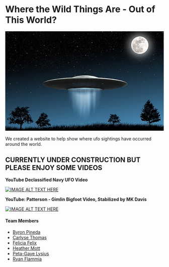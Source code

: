 # Where the Wild Things Are - Out of This World?

![alien](images/flying_saucer.png)

We created a website to help show where ufo sightings have occurred around the world.

## CURRENTLY UNDER CONSTRUCTION BUT PLEASE ENJOY SOME VIDEOS

**YouTube Declassified Navy UFO Video**

[![IMAGE ALT TEXT HERE](http://img.youtube.com/vi/2TumprpOwHY/0.jpg)](https://www.youtube.com/watch?v=2TumprpOwHY)

**YouTube: Patterson - Gimlin Bigfoot Video, Stabilized by MK Davis**

[![IMAGE ALT TEXT HERE](http://img.youtube.com/vi/Q60mSMmhTZU/0.jpg)](https://www.youtube.com/watch?v=Q60mSMmhTZU)

#### Team Members
- [Byron Pineda](https://github.com/byronpineda225)
- [Carlyse Thomas](https://github.com/CLyseT)
- [Felicia Felix](https://github.com/Felicia620)
- [Heather Mott](https://github.com/HeathMo)
- [Peta-Gaye Lysius](https://github.com/petagaye2001)
- [Ryan Flammia](https://github.com/rflammia-py)
